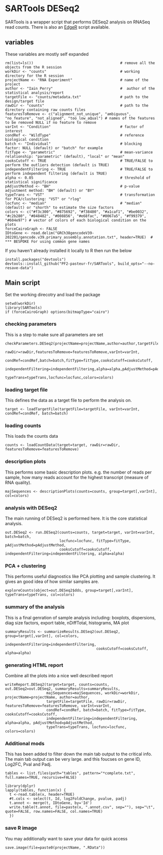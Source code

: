 # SARTools DESeq2
SARTools is a wrapper script that performs DESeq2 analysis on RNASeq read counts. There is also an [EdgeR](https://github.com/PF2-pasteur-fr/SARTools) script available.

## variables
These variables are mostly self expanded
```
rm(list=ls())                                        # remove all the objects from the R session
workDir <- "counts"                                  # working directory for the R session
projectName <- "RNA Experiment"                      # name of the project
author <- "Iain Perry"                               #  author of the statistical analysis/report
targetFile <- "counts/metadata.txt"                  # path to the design/target file
rawDir <- "counts"                                   # path to the directory containing raw counts files
featuresToRemove <- c("alignment_not_unique", "ambiguous", "no_feature", "not_aligned", "too_low_aQual") # names of the features to be removed NULL if no feature to remove
varInt <- "Condition"                                # factor of interest
condRef <- "WildType"                                # reference biological condition
batch <- "Individual"                                # blocking factor: NULL (default) or "batch" for example
fitType <- "parametric"                              # mean-variance relationship: "parametric" (default), "local" or "mean"
cooksCutoff <- TRUE                                  # TRUE/FALSE to perform the outliers detection (default is TRUE)
independentFiltering <- TRUE                         # TRUE/FALSE to perform independent filtering (default is TRUE)
alpha <- 0.05                                        # threshold of statistical significance
pAdjustMethod <- "BH"                                # p-value adjustment method: "BH" (default) or "BY"
typeTrans <- "VST"                                   # transformation for PCA/clustering: "VST" or "rlog"
locfunc <- "median"                                  # "median" (default) or "shorth" to estimate the size factors
colors <- c("#f3c300", "#875692", "#f38400", "#a1caf1", "#be0032", "#c2b280", "#848482", "#008856", "#e68fac", "#0067a5", "#f99379", "#604e97") # vector of colors of each biological condition on the plots
forceCairoGraph <- FALSE
IDtoGene <- read.delim("GRCh38gencodeV39-202201/gencode.v39.primary_assembly.annotation.txt", header=TRUE)  # *** BESPOKE For using common gene names
```
If you haven't already installed it locally to R then run the below
```
install.packages("devtools") 
devtools::install_github("PF2-pasteur-fr/SARTools", build_opts="--no-resave-data")
```
## Main script
Set the working direcotry and load the package
```
setwd(workDir)
library(SARTools)
if (forceCairoGraph) options(bitmapType="cairo")
```
### checking parameters
This is a step to make sure all parameters are set
```
checkParameters.DESeq2(projectName=projectName,author=author,targetFile=targetFile,
                       rawDir=rawDir,featuresToRemove=featuresToRemove,varInt=varInt,
                       condRef=condRef,batch=batch,fitType=fitType,cooksCutoff=cooksCutoff,
                       independentFiltering=independentFiltering,alpha=alpha,pAdjustMethod=pAdjustMethod,
                       typeTrans=typeTrans,locfunc=locfunc,colors=colors)
```
### loading target file
This defines the data as a target file to perform the analysis on.
```
target <- loadTargetFile(targetFile=targetFile, varInt=varInt, condRef=condRef, batch=batch)
```

### loading counts
This loads the counts data 
```
counts <- loadCountData(target=target, rawDir=rawDir, featuresToRemove=featuresToRemove)
```

### description plots
This performs some basic description plots. e.g. the number of reads per sample, how many reads account for the highest transcript (measure of RNA quality).
```
majSequences <- descriptionPlots(counts=counts, group=target[,varInt], col=colors)
```

### analysis with DESeq2
The main running of DESeq2 is performed here. It is the core statistical analysis.
```
out.DESeq2 <- run.DESeq2(counts=counts, target=target, varInt=varInt, batch=batch,
                         locfunc=locfunc, fitType=fitType, pAdjustMethod=pAdjustMethod,
                         cooksCutoff=cooksCutoff, independentFiltering=independentFiltering, alpha=alpha)
```

### PCA + clustering
This performs useful diagnostics like PCA plotting and sample clustering. It gives an good idea of how similar samples are.
```
exploreCounts(object=out.DESeq2$dds, group=target[,varInt], typeTrans=typeTrans, col=colors)
```

### summary of the analysis 
This is a final genration of sample analysis including: boxplots, dispersions, diag size factors, export table, nDiffTotal, histograms, MA plot
```
summaryResults <- summarizeResults.DESeq2(out.DESeq2, group=target[,varInt], col=colors,
                                          independentFiltering=independentFiltering,
                                          cooksCutoff=cooksCutoff, alpha=alpha)
```

### generating HTML report
Combine all the plots into a nice well described report
```
writeReport.DESeq2(target=target, counts=counts, out.DESeq2=out.DESeq2, summaryResults=summaryResults,
                   majSequences=majSequences, workDir=workDir, projectName=projectName, author=author,
                   targetFile=targetFile, rawDir=rawDir, featuresToRemove=featuresToRemove, varInt=varInt,
                   condRef=condRef, batch=batch, fitType=fitType, cooksCutoff=cooksCutoff,
                   independentFiltering=independentFiltering, alpha=alpha, pAdjustMethod=pAdjustMethod,
                   typeTrans=typeTrans, locfunc=locfunc, colors=colors)
```

### Additional mods
This has been added to filter down the main tab output to the critical info.
The main tab output can be very large. and this foucses on gene ID, Log2FC, Pval and Padj.

```
tables <- list.files(path="tables", pattern="*complete.txt", full.names=TRUE, recursive=FALSE)

library(dplyr)
lapply(tables, function(x) {
  t <-read.table(x, header=TRUE)
  #t.cols <- select(t, Id, log2FoldChange, pvalue, padj)
  t.annot <- merge(t, IDtoGene, by='Id')
  write.table(t.annot, file=paste(x, ".annot.csv", sep=""), sep="\t", quote=FALSE, row.names=FALSE, col.names=TRUE)
  })
```
### save R image
You may additionally want to save your data for quick access
```
save.image(file=paste0(projectName, ".RData"))
```
